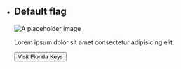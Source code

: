  
 <ul class="usa-card-group">
  <li class="usa-card usa-card--flag  desktop:grid-col-6">
    <div class="usa-card__container">
      <div class="usa-card__header">
        <h2 class="usa-card__heading">Default flag</h2>
      </div>
      <div class="usa-card__media">
        <div class="usa-card__img">
          <img
            src="https://designsystem.digital.gov/img/introducing-uswds-2-0/built-to-grow--alt.jpg"
            alt="A placeholder image"
          />
        </div>
      </div>
      <div class="usa-card__body">
        <p>Lorem ipsum dolor sit amet consectetur adipisicing elit.</p>
      </div>
      <div class="usa-card__footer">
        <button class="usa-button">Visit Florida Keys</button>
      </div>
    </div>
    </li>
  </ul>